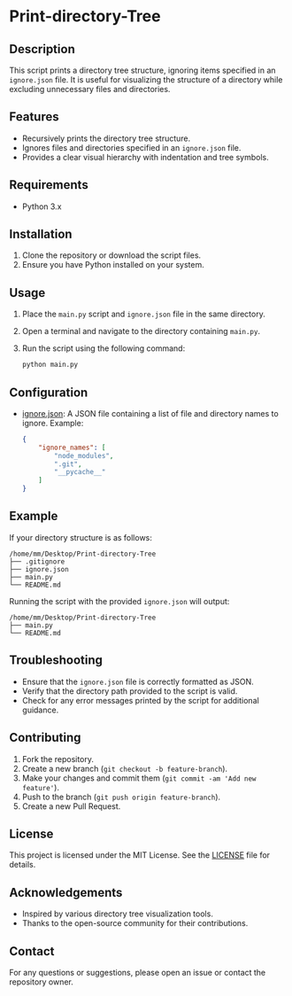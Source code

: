 # Print-directory-Tree

## Description

This script prints a directory tree structure, ignoring items specified in an `ignore.json` file. It is useful for visualizing the structure of a directory while excluding unnecessary files and directories.

## Features

- Recursively prints the directory tree structure.
- Ignores files and directories specified in an `ignore.json` file.
- Provides a clear visual hierarchy with indentation and tree symbols.

## Requirements

- Python 3.x

## Installation

1. Clone the repository or download the script files.
2. Ensure you have Python installed on your system.

## Usage

1. Place the `main.py` script and `ignore.json` file in the same directory.
2. Open a terminal and navigate to the directory containing `main.py`.
3. Run the script using the following command:

    ```sh
    python main.py
    ```

## Configuration

- [ignore.json](ignore.json): A JSON file containing a list of file and directory names to ignore. Example:

    ```json
    {
        "ignore_names": [
            "node_modules",
            ".git",
            "__pycache__"
        ]
    }
    ```

## Example

If your directory structure is as follows:

```
/home/mm/Desktop/Print-directory-Tree
├── .gitignore
├── ignore.json
├── main.py
└── README.md
```

Running the script with the provided `ignore.json` will output:

```
/home/mm/Desktop/Print-directory-Tree
├── main.py
└── README.md
```

## Troubleshooting

- Ensure that the `ignore.json` file is correctly formatted as JSON.
- Verify that the directory path provided to the script is valid.
- Check for any error messages printed by the script for additional guidance.

## Contributing

1. Fork the repository.
2. Create a new branch (`git checkout -b feature-branch`).
3. Make your changes and commit them (`git commit -am 'Add new feature'`).
4. Push to the branch (`git push origin feature-branch`).
5. Create a new Pull Request.

## License

This project is licensed under the MIT License. See the [LICENSE](LICENSE) file for details.

## Acknowledgements

- Inspired by various directory tree visualization tools.
- Thanks to the open-source community for their contributions.

## Contact

For any questions or suggestions, please open an issue or contact the repository owner.